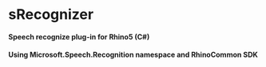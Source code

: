 # sRecognizer
#### Speech recognize plug-in for Rhino5 (C#)
#### Using Microsoft.Speech.Recognition namespace and RhinoCommon SDK
